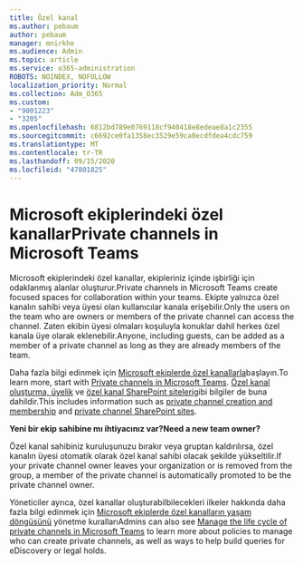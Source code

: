 ```yaml
---
title: Özel kanal
ms.author: pebaum
author: pebaum
manager: mnirkhe
ms.audience: Admin
ms.topic: article
ms.service: o365-administration
ROBOTS: NOINDEX, NOFOLLOW
localization_priority: Normal
ms.collection: Adm_O365
ms.custom:
- "9001223"
- "3205"
ms.openlocfilehash: 6812bd789e0769118cf940418e8edeae8a1c2355
ms.sourcegitcommit: c6692ce0fa1358ec3529e59ca0ecdfdea4cdc759
ms.translationtype: MT
ms.contentlocale: tr-TR
ms.lasthandoff: 09/15/2020
ms.locfileid: "47801825"
---
```

# <a name="private-channels-in-microsoft-teams"></a><span data-ttu-id="6f533-102">Microsoft ekiplerindeki özel kanallar</span><span class="sxs-lookup"><span data-stu-id="6f533-102">Private channels in Microsoft Teams</span></span>

<span data-ttu-id="6f533-103">Microsoft ekiplerindeki özel kanallar, ekipleriniz içinde işbirliği için odaklanmış alanlar oluşturur.</span><span class="sxs-lookup"><span data-stu-id="6f533-103">Private channels in Microsoft Teams create focused spaces for collaboration within your teams.</span></span> <span data-ttu-id="6f533-104">Ekipte yalnızca özel kanalın sahibi veya üyesi olan kullanıcılar kanala erişebilir.</span><span class="sxs-lookup"><span data-stu-id="6f533-104">Only the users on the team who are owners or members of the private channel can access the channel.</span></span> <span data-ttu-id="6f533-105">Zaten ekibin üyesi olmaları koşuluyla konuklar dahil herkes özel kanala üye olarak eklenebilir.</span><span class="sxs-lookup"><span data-stu-id="6f533-105">Anyone, including guests, can be added as a member of a private channel as long as they are already members of the team.</span></span>

<span data-ttu-id="6f533-106">Daha fazla bilgi edinmek için [Microsoft ekiplerde özel kanallarla](https://docs.microsoft.com/MicrosoftTeams/private-channels)başlayın.</span><span class="sxs-lookup"><span data-stu-id="6f533-106">To learn more, start with [Private channels in Microsoft Teams](https://docs.microsoft.com/MicrosoftTeams/private-channels).</span></span> <span data-ttu-id="6f533-107">[Özel kanal oluşturma, üyelik](https://docs.microsoft.com/MicrosoftTeams/private-channels#private-channel-creation-and-membership) ve [özel kanal SharePoint siteleri](https://docs.microsoft.com/MicrosoftTeams/private-channels#private-channel-sharepoint-sites)gibi bilgiler de buna dahildir.</span><span class="sxs-lookup"><span data-stu-id="6f533-107">This includes information such as [private channel creation and membership](https://docs.microsoft.com/MicrosoftTeams/private-channels#private-channel-creation-and-membership) and [private channel SharePoint sites](https://docs.microsoft.com/MicrosoftTeams/private-channels#private-channel-sharepoint-sites).</span></span>

<span data-ttu-id="6f533-108">**Yeni bir ekip sahibine mı ihtiyacınız var?**</span><span class="sxs-lookup"><span data-stu-id="6f533-108">**Need a new team owner?**</span></span>

<span data-ttu-id="6f533-109">Özel kanal sahibiniz kuruluşunuzu bırakır veya gruptan kaldırılırsa, özel kanalın üyesi otomatik olarak özel kanal sahibi olacak şekilde yükseltilir.</span><span class="sxs-lookup"><span data-stu-id="6f533-109">If your private channel owner leaves your organization or is removed from the group, a member of the private channel is automatically promoted to be the private channel owner.</span></span>

<span data-ttu-id="6f533-110">Yöneticiler ayrıca, özel kanallar oluşturabilbilecekleri ilkeler hakkında daha fazla bilgi edinmek için [Microsoft ekiplerde özel kanalların yaşam döngüsünü](https://docs.microsoft.com/MicrosoftTeams/private-channels-life-cycle-management) yönetme kuralları</span><span class="sxs-lookup"><span data-stu-id="6f533-110">Admins can also see [Manage the life cycle of private channels in Microsoft Teams](https://docs.microsoft.com/MicrosoftTeams/private-channels-life-cycle-management) to learn more about policies to manage who can create private channels, as well as ways to help build queries for eDiscovery or legal holds.</span></span>
